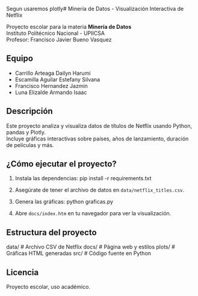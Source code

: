 Segun usaremos plotly# Minería de Datos - Visualización Interactiva de Netflix

Proyecto escolar para la materia **Minería de Datos**  
Instituto Politécnico Nacional - UPIICSA  
Profesor: Francisco Javier Bueno Vasquez

## Equipo
- Carrillo Arteaga Dailyn Harumi
- Escamilla Aguilar Estefany Silvana
- Francisco Hernandez Jazmin
- Luna Elizalde Armando Isaac

## Descripción

Este proyecto analiza y visualiza datos de títulos de Netflix usando Python, pandas y Plotly.  
Incluye gráficas interactivas sobre países, años de lanzamiento, duración de películas y más.

## ¿Cómo ejecutar el proyecto?

1. Instala las dependencias:
pip install -r requirements.txt

2. Asegúrate de tener el archivo de datos en `data/netflix_titles.csv`.

3. Genera las gráficas:
python graficas.py

4. Abre `docs/index.htm` en tu navegador para ver la visualización.

## Estructura del proyecto
data/ # Archivo CSV de Netflix docs/ # Página web y estilos plots/ # Gráficas HTML generadas src/ # Código fuente en Python

## Licencia
Proyecto escolar, uso académico.